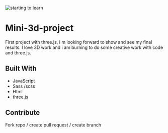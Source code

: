 ![starting to learn ](https://user-images.githubusercontent.com/91061651/221441847-a957dcd5-472b-4c22-a62c-e114a0a9a12b.jpg)

# Mini-3d-project

First project with three.js, i m looking forward to show and see my final results. I love 3D work and i am burning to do some creative work with code and three.js.

## Built With

- JavaScript
- Sass /scss
- Html
- three.js

## Contribute 
Fork repo / create pull request / create branch 
